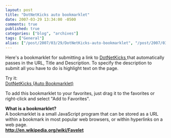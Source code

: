 ```yaml
---
layout: post
title: "DotNetKicks auto bookmarklet"
date: 2007-03-29 13:34:00 -0500
comments: true
published: true
categories: ["blog", "archives"]
tags: ["General"]
alias: ["/post/2007/03/29/DotNetKicks-auto-bookmarklet", "/post/2007/03/29/dotnetkicks-auto-bookmarklet"]
---
```

<!-- more -->
<P>Here's a bookmarklet for submitting a link to <A href="http://dotnetkicks.com/">DotNetKicks </A>that automatically passes in the URL, Title and Description. To specify&nbsp;the&nbsp;description to submit all you have to do is highlight text on the page.</P>
<P>Try it:<BR><A href="javascript:var d='';if (window.getSelection){d=window.getSelection();}else if (document.getSelection){d=document.getSelection();}else if (document.selection){d=document.selection.createRange().text;}document.location.href='http://dotnetkicks.com/kick?url='+escape(document.location.href)+'&amp;title='+escape(document.title)+'&amp;description='+d;">DotNetKicks (Auto Bookmarklet)</A></P>
<P>To add this bookmarklet to your favorites, just drag it to the favorites or right-click and select "Add to Favorites".</P>
<P><STRONG>What is a bookmarklet?<BR></STRONG>A bookmarklet is a small JavaScript program that can be stored as a URL within a bookmark in most popular web browsers, or within hyperlinks on a web page.<BR><A href="http://en.wikipedia.org/wiki/Favelet"><STRONG>http://en.wikipedia.org/wiki/Favelet</STRONG></A></P>

